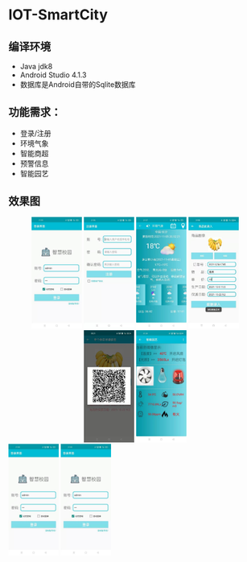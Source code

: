 # IOT-SmartCity

## 编译环境

- Java jdk8
- Android Studio 4.1.3
- 数据库是Android自带的Sqlite数据库

## 功能需求：

- 登录/注册
- 环境气象
- 智能商超
- 预警信息
- 智能园艺



## 效果图

<center>
    <img src="img/login.jpg" alt="Alt Tesxt" style="width:100px;" />
     <img src="img/register.jpg" alt="Alt Tesxt" style="width:100px;" />
     <img src="img/env.jpg" alt="Alt Tesxt" style="width:100px;" />
     <img src="img/mark.jpg" alt="Alt Tesxt" style="width:100px;" />
     <img src="img/qr.jpg" alt="Alt Tesxt" style="width:100px;" />
     <img src="img/iot.jpg" alt="Alt Tesxt" style="width:100px;" />
</center>
<div>
    <img src="img/login.jpg" alt="login.jpg" style="display:inline-block;width:100px">
    <img src="img/login.jpg" alt="login.jpg" style="display:inline-block;width:100px">
</div>





